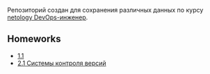 Репозиторий создан для сохранения различных данных по курсу [netology DevOps-инженер](https://netology.ru/programs/devops).

## Homeworks

* [1.1](/src/homework/1.1) 
* [2.1 Системы контроля версий](/src/homework/2.1)
 